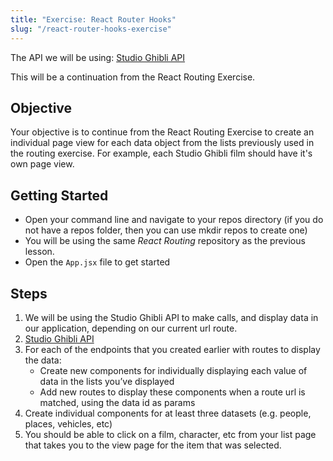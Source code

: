 ```yaml
---
title: "Exercise: React Router Hooks"
slug: "/react-router-hooks-exercise"
---
```


The API we will be using: [Studio Ghibli API](https://ghibliapi.herokuapp.com/#section/Studio-Ghibli-API)

This will be a continuation from the React Routing Exercise.

## Objective

Your objective is to continue from the React Routing Exercise to create an individual page view for each data object from the lists previously used in the routing exercise. For example, each Studio Ghibli film should have it's own page view.

## Getting Started

- Open your command line and navigate to your repos directory (if you do not have a repos folder, then you can use mkdir repos to create one)
- You will be using the same _React Routing_ repository as the previous lesson.
- Open the `App.jsx` file to get started

## Steps

1. We will be using the Studio Ghibli API to make calls, and display data in our application, depending on our current url route.
2. [Studio Ghibli API](https://ghibliapi.herokuapp.com/#section/Studio-Ghibli-API)
3. For each of the endpoints that you created earlier with routes to display the data:
   - Create new components for individually displaying each value of data in the lists you’ve displayed
   - Add new routes to display these components when a route url is matched, using the data id as params
4. Create individual components for at least three datasets (e.g. people, places, vehicles, etc)
5. You should be able to click on a film, character, etc from your list page that takes you to the view page for the item that was selected.
